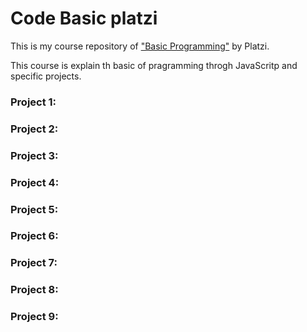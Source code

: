 # Code Basic platzi
This is my course repository of ["Basic Programming"](https://platzi.com/clases/programacion-basica/) by Platzi.

This course is explain th basic of pragramming throgh JavaScritp and specific projects.

### Project  1:

### Project  2:
### Project  3:
### Project  4:
### Project  5:
### Project  6:
### Project  7:
### Project  8:
### Project  9:
<!--stackedit_data:
eyJoaXN0b3J5IjpbLTE5NTc4NDkwMjRdfQ==
-->
